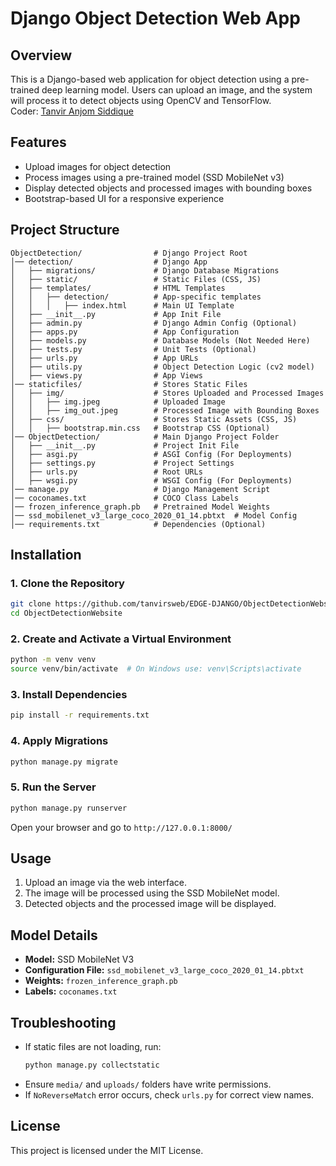 # Django Object Detection Web App

## Overview
This is a Django-based web application for object detection using a pre-trained deep learning model. Users can upload an image, and the system will process it to detect objects using OpenCV and TensorFlow.
<br>
Coder: [Tanvir Anjom Siddique](https://www.linkedin.com/in/tanvir-anjom-siddique-50028a205/)
## Features
- Upload images for object detection
- Process images using a pre-trained model (SSD MobileNet v3)
- Display detected objects and processed images with bounding boxes
- Bootstrap-based UI for a responsive experience

## Project Structure
```
ObjectDetection/                # Django Project Root
│── detection/                  # Django App
│   ├── migrations/             # Django Database Migrations
│   ├── static/                 # Static Files (CSS, JS)
│   ├── templates/              # HTML Templates
│   │   ├── detection/          # App-specific templates
│   │   │   ├── index.html      # Main UI Template
│   ├── __init__.py             # App Init File
│   ├── admin.py                # Django Admin Config (Optional)
│   ├── apps.py                 # App Configuration
│   ├── models.py               # Database Models (Not Needed Here)
│   ├── tests.py                # Unit Tests (Optional)
│   ├── urls.py                 # App URLs
│   ├── utils.py                # Object Detection Logic (cv2 model)
│   ├── views.py                # App Views
│── staticfiles/                # Stores Static Files
│   ├── img/                    # Stores Uploaded and Processed Images
│   │   ├── img.jpeg            # Uploaded Image
│   │   ├── img_out.jpeg        # Processed Image with Bounding Boxes
│   ├── css/                    # Stores Static Assets (CSS, JS)
│   │   ├── bootstrap.min.css   # Bootstrap CSS (Optional)
│── ObjectDetection/            # Main Django Project Folder
│   ├── __init__.py             # Project Init File
│   ├── asgi.py                 # ASGI Config (For Deployments)
│   ├── settings.py             # Project Settings
│   ├── urls.py                 # Root URLs
│   ├── wsgi.py                 # WSGI Config (For Deployments)
│── manage.py                   # Django Management Script
│── coconames.txt               # COCO Class Labels
│── frozen_inference_graph.pb   # Pretrained Model Weights
│── ssd_mobilenet_v3_large_coco_2020_01_14.pbtxt  # Model Config
│── requirements.txt            # Dependencies (Optional)

```

## Installation
### 1. Clone the Repository
```sh
git clone https://github.com/tanvirsweb/EDGE-DJANGO/ObjectDetectionWebsite/
cd ObjectDetectionWebsite
```

### 2. Create and Activate a Virtual Environment
```sh
python -m venv venv
source venv/bin/activate  # On Windows use: venv\Scripts\activate
```

### 3. Install Dependencies
```sh
pip install -r requirements.txt
```

### 4. Apply Migrations
```sh
python manage.py migrate
```

### 5. Run the Server
```sh
python manage.py runserver
```
Open your browser and go to `http://127.0.0.1:8000/`

## Usage
1. Upload an image via the web interface.
2. The image will be processed using the SSD MobileNet model.
3. Detected objects and the processed image will be displayed.

## Model Details
- **Model:** SSD MobileNet V3
- **Configuration File:** `ssd_mobilenet_v3_large_coco_2020_01_14.pbtxt`
- **Weights:** `frozen_inference_graph.pb`
- **Labels:** `coconames.txt`

## Troubleshooting
- If static files are not loading, run:
  ```sh
  python manage.py collectstatic
  ```
- Ensure `media/` and `uploads/` folders have write permissions.
- If `NoReverseMatch` error occurs, check `urls.py` for correct view names.

## License
This project is licensed under the MIT License.

